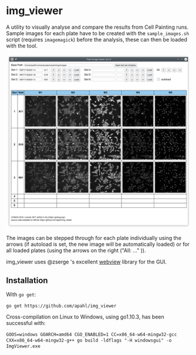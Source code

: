 # img_viewer

A utility to visually analyse and compare the results from Cell Painting runs.  
Sample images for each plate have to be created with the `sample_images.sh` script (requires `imagemagick`) before the analysis, these can then be loaded with the tool.

![img_viewer](res/img_viewer.png)

The images can be stepped through for each plate individually using the arrows (if autoload is set, the new image will be automatically loaded) or for all loaded plates (using the arrows on the right ("All: ..." )).

img_viewer uses @zserge 's excellent [webview](https://github.com/zserge/webview) library for the GUI.

## Installation

With `go get`:  

    go get https://github.com/apahl/img_viewer

Cross-compilation on Linux to Windows, using go1.10.3, has been successful with:

    GOOS=windows GOARCH=amd64 CGO_ENABLED=1 CC=x86_64-w64-mingw32-gcc CXX=x86_64-w64-mingw32-g++ go build -ldflags "-H windowsgui" -o ImgViewer.exe
